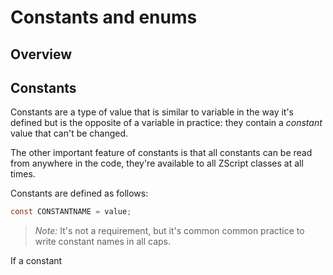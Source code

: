 # Constants and enums

## Overview



## Constants

Constants are a type of value that is similar to variable in the way it's defined but is the opposite of a variable in practice: they contain a *constant* value that can't be changed.

The other important feature of constants is that all constants can be read from anywhere in the code, they're available to all ZScript classes at all times.

Constants are defined as follows:

```cs
const CONSTANTNAME = value;
```

> *Note:* It's not a requirement, but it's common common practice to write constant names in all caps.

If a constant 